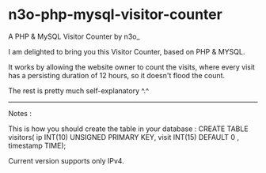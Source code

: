 # n3o-php-mysql-visitor-counter
A PHP &amp; MySQL Visitor Counter by n3o_

I am delighted to bring you this Visitor Counter, based on PHP &amp; MYSQL.

It works by allowing the website owner to count the visits, where every visit
has a persisting duration of 12 hours, so it doesn't flood the count.

The rest is pretty much self-explanatory ^.^


--------------------------------------------------------------------------------------------------

Notes :

This is how you should create the table in your database :
CREATE TABLE visitors( ip INT(10) UNSIGNED PRIMARY KEY, visit INT(15) DEFAULT 0 , timestamp TIME);

Current version supports only IPv4.